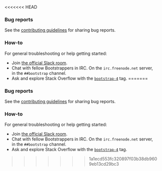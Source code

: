 <<<<<<< HEAD
### Bug reports

See the [contributing guidelines](CONTRIBUTING.md) for sharing bug reports.

### How-to

For general troubleshooting or help getting started:

- Join [the official Slack room](https://bootstrap-slack.herokuapp.com/).
- Chat with fellow Bootstrappers in IRC. On the `irc.freenode.net` server, in the `##bootstrap` channel.
- Ask and explore Stack Overflow with the [`bootstrap-4`](https://stackoverflow.com/questions/tagged/bootstrap-4) tag.
=======
### Bug reports

See the [contributing guidelines](CONTRIBUTING.md) for sharing bug reports.

### How-to

For general troubleshooting or help getting started:

- Join [the official Slack room](https://bootstrap-slack.herokuapp.com/).
- Chat with fellow Bootstrappers in IRC. On the `irc.freenode.net` server, in the `##bootstrap` channel.
- Ask and explore Stack Overflow with the [`bootstrap-4`](https://stackoverflow.com/questions/tagged/bootstrap-4) tag.
>>>>>>> 1a1ecd553fc320897f03b38db9609eb13cd29bc3
